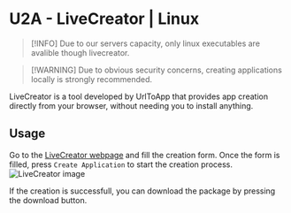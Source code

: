 # U2A - LiveCreator | Linux

> [!INFO] Due to our servers capacity, only linux executables are avalible though livecreator.

> [!WARNING] Due to obvious security concerns, creating applications locally is strongly recommended.


LiveCreator is a tool developed by UrlToApp that provides app creation directly from your browser, without needing you to install anything.

## Usage
Go to the [LiveCreator webpage](https://livecreator.urltoapp.xyz) and fill the creation form.
Once the form is filled, press `Create Application` to start the creation process.
![LiveCreator image](assets/img/lc.png)

If the creation is successfull, you can download the package by pressing the download button.

